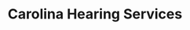---
title: "Carolina Hearing Services"
url: /daniel-island/carolina-hearing-services/
shop: Hörgeräte
---